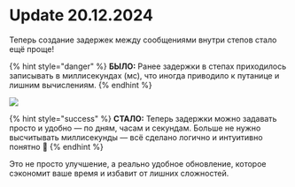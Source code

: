 # Update 20.12.2024

Теперь создание задержек между сообщениями внутри степов стало ещё проще!

{% hint style="danger" %}
**БЫЛО:** Ранее задержки в степах приходилось записывать в миллисекундах (мс), что иногда приводило к путанице и лишним вычислениям.
{% endhint %}



![](https://ajeuwbhvhr.cloudimg.io/colony-recorder.s3.amazonaws.com/files/2024-12-20/4beaf49b-47eb-43a1-a79f-b055db9c0224/user_cropped_screenshot.jpeg?tl_px=1057,264\&br_px=2777,1225\&force_format=jpeg\&q=100\&width=1120.0\&wat=1\&wat_opacity=1\&wat_gravity=northwest\&wat_url=https://colony-recorder.s3.amazonaws.com/images/watermarks/EAB308_standard.png\&wat_pad=607,277)

{% hint style="success" %}
**СТАЛО:** Теперь задержки можно задавать просто и удобно — по дням, часам и секундам. Больше не нужно высчитывать миллисекунды — всё сделано логично и интуитивно понятно 🤝
{% endhint %}

Это не просто улучшение, а реально удобное обновление, которое сэкономит ваше время и избавит от лишних сложностей.
